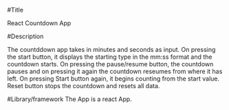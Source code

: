 #Title

React Countdown App

#Description

The countddown app takes in minutes and seconds as input. On pressing the start button, it displays the starting type in the mm:ss format and the countdown starts. On pressing the pause/resume button, the countdown pauses and on pressing it again the countdown reseumes from where it has left. On pressing Start button again, it begins counting from the start value. Reset button stops the countdown and resets all data.

#Library/framework
The App is a react App.